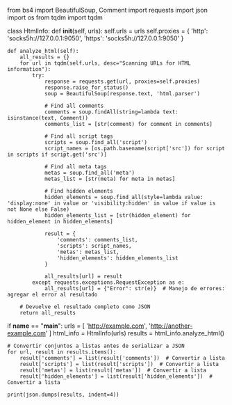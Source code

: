 from bs4 import BeautifulSoup, Comment
import requests
import json
import os
from tqdm import tqdm

class HtmlInfo:
    def __init__(self, urls):
        self.urls = urls
        self.proxies = {
            'http': 'socks5h://127.0.0.1:9050',
            'https': 'socks5h://127.0.0.1:9050'
        }

    def analyze_html(self):
        all_results = {}
        for url in tqdm(self.urls, desc="Scanning URLs for HTML information"):  
            try:
                response = requests.get(url, proxies=self.proxies)
                response.raise_for_status()
                soup = BeautifulSoup(response.text, 'html.parser')

                # Find all comments
                comments = soup.findAll(string=lambda text: isinstance(text, Comment))
                comments_list = [str(comment) for comment in comments]

                # Find all script tags
                scripts = soup.find_all('script')
                script_names = [os.path.basename(script['src']) for script in scripts if script.get('src')]

                # Find all meta tags
                metas = soup.find_all('meta')
                metas_list = [str(meta) for meta in metas]

                # Find hidden elements
                hidden_elements = soup.find_all(style=lambda value: 'display:none' in value or 'visibility:hidden' in value if value is not None else False)
                hidden_elements_list = [str(hidden_element) for hidden_element in hidden_elements]

                result = {
                    'comments': comments_list,
                    'scripts': script_names,
                    'metas': metas_list,
                    'hidden_elements': hidden_elements_list
                }

                all_results[url] = result
            except requests.exceptions.RequestException as e:
                all_results[url] = {"Error": str(e)}  # Manejo de errores: agregar el error al resultado

        # Devuelve el resultado completo como JSON
        return all_results

if __name__ == "__main__":
    urls = [
        'http://example.com',
        'http://another-example.com'
    ]
    html_info = HtmlInfo(urls)
    results = html_info.analyze_html()

    # Convertir conjuntos a listas antes de serializar a JSON
    for url, result in results.items():
        result['comments'] = list(result['comments'])  # Convertir a lista
        result['scripts'] = list(result['scripts'])  # Convertir a lista
        result['metas'] = list(result['metas'])  # Convertir a lista
        result['hidden_elements'] = list(result['hidden_elements'])  # Convertir a lista

    print(json.dumps(results, indent=4))
